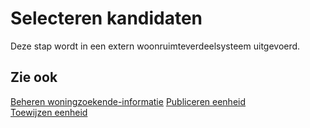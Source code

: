 # Selecteren kandidaten

Deze stap wordt in een extern woonruimteverdeelsysteem uitgevoerd.

## Zie ook

[Beheren woningzoekende-informatie](../beheren-woningzoekende-informatie)
[Publiceren eenheid](../publiceren-eenheid)  
[Toewijzen eenheid](../toewijzen-eenheid)  
